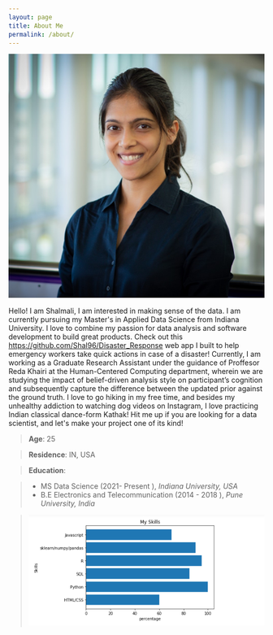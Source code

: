 ```yaml
---
layout: page
title: About Me 
permalink: /about/
---
```


![Headshot](./assets/linkednheadshot.jpg)

Hello! I am Shalmali, I am interested in making sense of the data. I am currently pursuing my Master's in Applied Data Science from Indiana University.
I love to combine my passion for data analysis and software development to build great products. Check out this https://github.com/Shal96/Disaster_Response web app I built 
to help emergency workers take quick actions in case of a disaster!
Currently, I am working as a Graduate Research Assistant under the guidance of Proffesor Reda Khairi at the Human-Centered Computing department, wherein we are studying the impact of belief-driven analysis style on participant’s cognition and subsequently capture the difference between the updated prior against the ground truth.
I love to go hiking in my free time, and besides my unhealthy addiction to watching dog videos on Instagram, I love practicing Indian classical dance-form Kathak! Hit me up if you are looking for a data scientist, and let's make your project one of its kind!


> **Age**: 25

> **Residence**: IN, USA

> **Education**: 

> - MS Data Science (2021- Present ), *Indiana University, USA*
> - B.E Electronics and Telecommunication (2014 - 2018 ), *Pune University, India*

> ![Graphing my skills](./assets/myskillsgraph.jpg)





